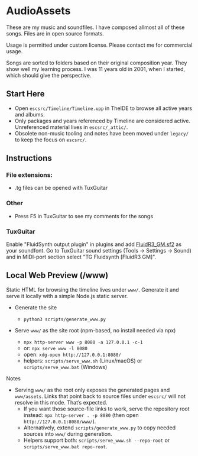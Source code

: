 # AudioAssets

These are my music and soundfiles. I have composed allmost all of these songs. Files are in open source formats.

Usage is permitted under custom license.
Please contact me for commercial usage.

Songs are sorted to folders based on their original composition year. They show well my learning process. I was 11 years old in 2001, when I started, which should give the perspective.

## Start Here
- Open `escsrc/Timeline/Timeline.upp` in TheIDE to browse all active years and albums.
- Only packages and years referenced by Timeline are considered active. Unreferenced material lives in `escsrc/_attic/`.
- Obsolete non-music tooling and notes have been moved under `legacy/` to keep the focus on `escsrc/`.


## Instructions
### File extensions:
- .tg files can be opened with TuxGuitar

### Other
- Press F5 in TuxGuitar to see my comments for the songs

### TuxGuitar
Enable "FluidSynth output plugin" in plugins and add [FluidR3_GM.sf2](http://www.ronimusic.com/sf2/FluidR3_GM.sf2) as your soundfont.
Go to TuxGuitar sound settings (Tools -> Settings -> Sound) and in MIDI-port section select "TG Fluidsynth [FluidR3 GM]".

## Local Web Preview (/www)
Static HTML for browsing the timeline lives under `www/`. Generate it and serve it locally with a simple Node.js static server.

- Generate the site
  - `python3 scripts/generate_www.py`

- Serve `www/` as the site root (npm-based, no install needed via npx)
  - `npx http-server www -p 8080 -a 127.0.0.1 -c-1`
  - or: `npx serve www -l 8080`
  - open: `xdg-open http://127.0.0.1:8080/`
  - helpers: `scripts/serve_www.sh` (Linux/macOS) or `scripts/serve_www.bat` (Windows)

Notes
- Serving `www/` as the root only exposes the generated pages and `www/assets`. Links that point back to source files under `escsrc/` will not resolve in this mode. That’s expected.
  - If you want those source-file links to work, serve the repository root instead: `npx http-server . -p 8080` (then open `http://127.0.0.1:8080/www/`).
  - Alternatively, extend `scripts/generate_www.py` to copy needed sources into `www/` during generation.
  - Helpers support both: `scripts/serve_www.sh --repo-root` or `scripts/serve_www.bat repo-root`.
